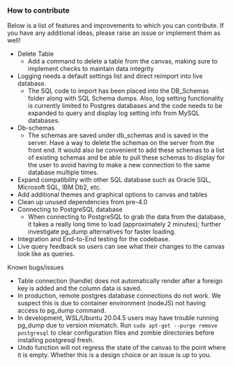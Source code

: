 ### How to contribute

Below is a list of features and improvements to which you can contribute. If you have any additional ideas, please raise an issue or implement them as well!

- Delete Table 
  - Add a command to delete a table from the canvas, making sure to implement checks to maintain data integrity
- Logging needs a default settings list and direct reimport into live database.
  - The SQL code to import has been placed into the DB_Schemas folder along with SQL Schema dumps. Also, log setting functionality is currently limited to Postgres databases and the code needs to be expanded to query and display log setting info from MySQL databases.
- Db-schemas
  - The schemas are saved under db_schemas and is saved in the server. Have a way to delete the schemas on the server from the front end. It would also be convenient to add these schemas to a list of existing schemas and be able to pull these schemas to display for the user to avoid having to make a new connection to the same database multiple times.
- Expand compatibility with other SQL database such as Oracle SQL, Microsoft SQL, IBM Db2, etc.
- Add additional themes and graphical options to canvas and tables
- Clean up unused dependencies from pre-4.0
- Connecting to PostgreSQL database
  - When connecting to PostgreSQL to grab the data from the database, it takes a really long time to load (approximately 2 minutes); further investigate pg_dump  alternatives for faster loading.
- Integration and End-to-End testing for the codebase.
- Live query feedback so users can see what their changes to the canvas look like as queries.

Known bugs/issues

- Table connection (handle) does not automatically render after a foreign key is added and the column data is saved. 
- In production, remote postgres database connections do not work. We suspect this is due to container environment (nodeJS) not having access to pg_dump command. 
- In development, WSL/Ubuntu 20.04.5 users may have trouble running pg_dump due to version mismatch. Run `sudo apt-get --purge remove postgresql` to clear configuration files and zombie directories before installing postgresql fresh.
- Undo function will not regress the state of the canvas to the point where it is empty. Whether this is a design choice or an issue is up to you.



